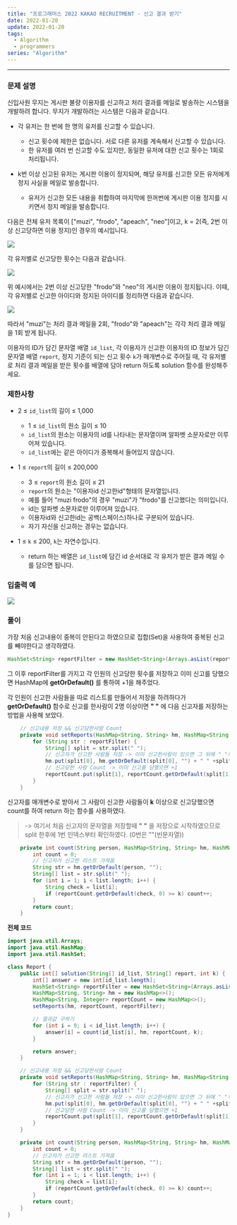 ```yaml
---
title: "프로그래머스 2022 KAKAO RECRUITMENT - 신고 결과 받기"
date: 2022-01-20
update: 2022-01-20
tags:
  - Algorithm
  - programmers
series: "Algorithm"
---
```


- - -
### 문제 설명
신입사원 무지는 게시판 불량 이용자를 신고하고 처리 결과를 메일로 발송하는 시스템을 개발하려 합니다. 무지가 개발하려는 시스템은 다음과 같습니다.

* 각 유저는 한 번에 한 명의 유저를 신고할 수 있습니다.
    * 신고 횟수에 제한은 없습니다. 서로 다른 유저를 계속해서 신고할 수 있습니다.
    * 한 유저를 여러 번 신고할 수도 있지만, 동일한 유저에 대한 신고 횟수는 1회로 처리됩니다.

* k번 이상 신고된 유저는 게시판 이용이 정지되며, 해당 유저를 신고한 모든 유저에게 정지 사실을 메일로 발송합니다.
    * 유저가 신고한 모든 내용을 취합하여 마지막에 한꺼번에 게시판 이용 정지를 시키면서 정지 메일을 발송합니다.

다음은 전체 유저 목록이 ["muzi", "frodo", "apeach", "neo"]이고, k = 2(즉, 2번 이상 신고당하면 이용 정지)인 경우의 예시입니다.

<img src = "https://user-images.githubusercontent.com/63226023/150295190-4e88d4cf-f7ce-44c5-992e-1341efe30350.png">

각 유저별로 신고당한 횟수는 다음과 같습니다.

<img src = "https://user-images.githubusercontent.com/63226023/150295269-95f0c657-f21e-43c3-a6c0-b2e7f0f3dc96.png">

위 예시에서는 2번 이상 신고당한 "frodo"와 "neo"의 게시판 이용이 정지됩니다. 이때, 각 유저별로 신고한 아이디와 정지된 아이디를 정리하면 다음과 같습니다.

<img src = "https://user-images.githubusercontent.com/63226023/150295291-4a52f6d3-482f-4215-8393-8a08d0566bee.png">

따라서 "muzi"는 처리 결과 메일을 2회, "frodo"와 "apeach"는 각각 처리 결과 메일을 1회 받게 됩니다.

이용자의 ID가 담긴 문자열 배열 `id_list`, 각 이용자가 신고한 이용자의 ID 정보가 담긴 문자열 배열 `report`, 정지 기준이 되는 신고 횟수 `k`가 매개변수로 주어질 때, 각 유저별로 처리 결과 메일을 받은 횟수를 배열에 담아 return 하도록 solution 함수를 완성해주세요.

### 제한사항
* 2 ≤ `id_list`의 길이 ≤ 1,000
    * 1 ≤ `id_list`의 원소 길이 ≤ 10
    * `id_list`의 원소는 이용자의 id를 나타내는 문자열이며 알파벳 소문자로만 이루어져 있습니다.
    * `id_list`에는 같은 아이디가 중복해서 들어있지 않습니다.

* 1 ≤ `report`의 길이 ≤ 200,000
    * 3 ≤ `report`의 원소 길이 ≤ 21
    * `report`의 원소는 "이용자id 신고한id"형태의 문자열입니다.
    * 예를 들어 "muzi frodo"의 경우 "muzi"가 "frodo"를 신고했다는 의미입니다.
    * id는 알파벳 소문자로만 이루어져 있습니다.
    * 이용자id와 신고한id는 공백(스페이스)하나로 구분되어 있습니다.
    * 자기 자신을 신고하는 경우는 없습니다.

* 1 ≤ `k` ≤ 200, `k`는 자연수입니다.
    * return 하는 배열은 `id_list`에 담긴 id 순서대로 각 유저가 받은 결과 메일 수를 담으면 됩니다.

### 입출력 예

<img src = "https://user-images.githubusercontent.com/63226023/150296370-6f07b381-c923-436c-b870-43a2a89539fd.png">

### 풀이
가장 처음 신고내용이 중복이 안된다고 하였으므로 집합(Set)을 사용하여 중복된 신고를 빼야한다고 생각하였다. 
```java
HashSet<String> reportFilter = new HashSet<String>(Arrays.asList(report));
```
그 이후 reportFilter를 가지고 각 인원의 신고당한 횟수를 저장하고 이미 신고를 당했으면 HashMap에 __getOrDefault()__ 를 통하여 +1을 해주었다.

각 인원이 신고한 사람들을 따로 리스트를 만들어서 저장을 하려하다가 __getOrDefault()__ 함수로 신고를 한사람이 2명 이상이면 __" "__ 에 다음 신고자를 저장하는 방법을 사용해 보았다.

```java
    // 신고내용 저장 && 신고당한사람 Count
    private void setReports(HashMap<String, String> hm, HashMap<String, Integer> reportCount, HashSet<String> reportFilter) {
        for (String str : reportFilter) {
            String[] split = str.split(" ");
            // 신고자가 신고한 사람들 저장 -> 이미 신고한사람이 있으면 그 뒤에 " "후 다음 신고한 인원 저장
            hm.put(split[0], hm.getOrDefault(split[0], "") + " " +split[1]);
            // 신고당한 사람 Count -> 이미 신고를 당했으면 +1
            reportCount.put(split[1], reportCount.getOrDefault(split[1], 0) + 1);
        }
    }
```

신고자를 매개변수로 받아서 그 사람이 신고한 사람들이 __k__ 이상으로 신고당했으면 count를 하여 return 하는 함수를 사용하였다.

> -> 여기서 처음 신고자의 문자열을 저장할때 __" "__ 을 저장으로 시작하였으므로 split 한후에 1번 인덱스부터 확인하였다. (0번은 ""(빈문자열))

```java
    private int count(String person, HashMap<String, String> hm, HashMap<String, Integer> reportCount, int k) {
        int count = 0;
        // 신고자가 신고한 리스트 가져옴
        String str = hm.getOrDefault(person, "");
        String[] list = str.split(" ");
        for (int i = 1; i < list.length; i++) {
            String check = list[i];
            if (reportCount.getOrDefault(check, 0) >= k) count++;
        }
        return count;
    }
```

__전체 코드__

```java
import java.util.Arrays;
import java.util.HashMap;
import java.util.HashSet;

class Report {
    public int[] solution(String[] id_list, String[] report, int k) {
        int[] answer = new int[id_list.length];
        HashSet<String> reportFilter = new HashSet<String>(Arrays.asList(report));
        HashMap<String, String> hm = new HashMap<>();
        HashMap<String, Integer> reportCount = new HashMap<>();
        setReports(hm, reportCount, reportFilter);

        // 결과값 구하기
        for (int i = 0; i < id_list.length; i++) {
            answer[i] = count(id_list[i], hm, reportCount, k);
        }

        return answer;
    }

    // 신고내용 저장 && 신고당한사람 Count
    private void setReports(HashMap<String, String> hm, HashMap<String, Integer> reportCount, HashSet<String> reportFilter) {
        for (String str : reportFilter) {
            String[] split = str.split(" ");
            // 신고자가 신고한 사람들 저장 -> 이미 신고한사람이 있으면 그 뒤에 " "후 다음 신고한 인원 저장
            hm.put(split[0], hm.getOrDefault(split[0], "") + " " +split[1]);
            // 신고당한 사람 Count -> 이미 신고를 당했으면 +1
            reportCount.put(split[1], reportCount.getOrDefault(split[1], 0) + 1);
        }
    }

    private int count(String person, HashMap<String, String> hm, HashMap<String, Integer> reportCount, int k) {
        int count = 0;
        // 신고자가 신고한 리스트 가져옴
        String str = hm.getOrDefault(person, "");
        String[] list = str.split(" ");
        for (int i = 1; i < list.length; i++) {
            String check = list[i];
            if (reportCount.getOrDefault(check, 0) >= k) count++;
        }
        return count;
    }
}
```

